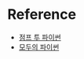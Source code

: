 # Reference
- [점프 투 파이썬](https://wikidocs.net/4307)
- [모두의 파이썬](https://thebook.io/007026/day01/01/)
